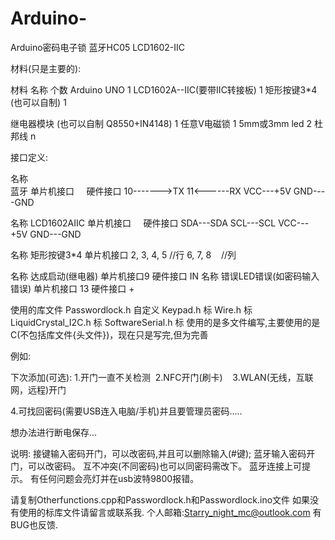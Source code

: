 # Arduino-
Arduino密码电子锁 蓝牙HC05 LCD1602-IIC

材料(只是主要的):

材料
名称	个数
Arduino UNO	1
LCD1602A--IIC(要带IIC转接板)	1
矩形按键3*4 (也可以自制)	
1

继电器模块 (也可以自制 Q8550+IN4148)	1
任意V电磁锁	1
5mm或3mm led	2
杜邦线	n

接口定义:

名称	     
蓝牙
单片机接口      硬件接口
10------->TX
11<------RX
VCC---+5V
GND----GND

名称
LCD1602AIIC	
单片机接口      硬件接口
SDA---SDA
SCL---SCL
VCC---+5V
GND---GND

名称
矩形按键3*4	
单片机接口 
2, 3, 4, 5 //行
6, 7, 8    //列

名称
达成启动(继电器)
单片机接口9
硬件接口 IN
名称
错误LED错误(如密码输入错误)
单片机接口 13
硬件接口   +

使用的库文件
Passwordlock.h	自定义
Keypad.h	标
Wire.h	标
LiquidCrystal_I2C.h	标
SoftwareSerial.h	标
使用的是多文件编写,主要使用的是C(不包括库文件{头文件})，现在只是写完,但为完善

例如:

下次添加(可选):
1.开门一直不关检测  2.NFC开门(刷卡)    3.WLAN(无线，互联网，远程)开门

4.可找回密码(需要USB连入电脑/手机)并且要管理员密码.....

想办法进行断电保存...

说明:
接键输入密码开门，可以改密码,并且可以删除输入(#键);
蓝牙输入密码开门，可以改密码。
互不冲突(不同密码)也可以同密码需改下。
蓝牙连接上可提示。
有任何问题会亮灯并在usb波特9800报错。

请复制Otherfunctions.cpp和Passwordlock.h和Passwordlock.ino文件
如果没有使用的标库文件请留言或联系我.
个人邮箱:Starry_night_mc@outlook.com
有BUG也反馈.
